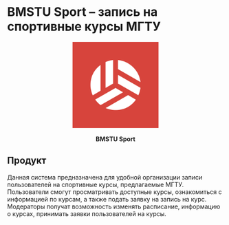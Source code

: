 # BMSTU Sport – запись на спортивные курсы МГТУ

<p align="center">
  <img src="backend\bmstu-front-app\public\ios\AppIcon~ios-marketing.png"  width="200" />
</p>

<p align="center">
  <strong> BMSTU Sport  </strong> 
</p>

<h2> Продукт </h2>

<p>
Данная система предназначена для удобной организации записи пользователей на спортивные курсы, предлагаемые МГТУ. Пользователи смогут просматривать доступные курсы, ознакомиться с информацией по курсам, а также подать заявку на запись на курс. Модераторы получат возможность изменять расписание, информацию о курсах, принимать заявки пользователей на курсы.
</p>
